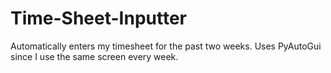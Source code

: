 # Time-Sheet-Inputter
Automatically enters my timesheet for the past two weeks. Uses PyAutoGui since I use the same screen every week.
